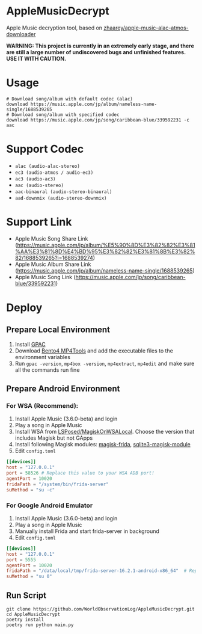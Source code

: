 # AppleMusicDecrypt

Apple Music decryption tool, based on [zhaarey/apple-music-alac-atmos-downloader](https://github.com/zhaarey/apple-music-alac-atmos-downloader)

**WARNING: This project is currently in an extremely early stage, and there are still a large number of undiscovered bugs and unfinished features. USE IT WITH CAUTION.**

# Usage
```shell
# Download song/album with default codec (alac)
download https://music.apple.com/jp/album/nameless-name-single/1688539265
# Download song/album with specified codec
download https://music.apple.com/jp/song/caribbean-blue/339592231 -c aac
```

# Support Codec

- `alac (audio-alac-stereo)`
- `ec3 (audio-atmos / audio-ec3)`
- `ac3 (audio-ac3)`
- `aac (audio-stereo)`
- `aac-binaural (audio-stereo-binaural)`
- `aad-downmix (audio-stereo-downmix)`

# Support Link
- Apple Music Song Share Link (https://music.apple.com/jp/album/%E5%90%8D%E3%82%82%E3%81%AA%E3%81%8D%E4%BD%95%E3%82%82%E3%81%8B%E3%82%82/1688539265?i=1688539274)
- Apple Music Album Share Link (https://music.apple.com/jp/album/nameless-name-single/1688539265)
- Apple Music Song Link (https://music.apple.com/jp/song/caribbean-blue/339592231)

# Deploy
## Prepare Local Environment
1. Install [GPAC](https://gpac.io/downloads/gpac-nightly-builds/)
2. Download [Bento4 MP4Tools](https://www.bento4.com/downloads/) and add the executable files to the environment variables
3. Run `gpac -version`, `mp4box -version`, `mp4extract`, `mp4edit` and make sure all the commands run fine
## Prepare Android Environment
### For WSA (Recommend):
1. Install Apple Music (3.6.0-beta) and login
2. Play a song in Apple Music
3. Install WSA from [LSPosed/MagiskOnWSALocal](https://github.com/LSPosed/MagiskOnWSALocal). Choose the version that includes Magisk but not GApps
4. Install following Magisk modules: [magisk-frida](https://github.com/ViRb3/magisk-frida), [sqlite3-magisk-module](https://github.com/rojenzaman/sqlite3-magisk-module)
5. Edit `config.toml`
```toml
[[devices]]
host = "127.0.0.1"
port = 58526 # Replace this value to your WSA ADB port!
agentPort = 10020
fridaPath = "/system/bin/frida-server"
suMethod = "su -c"
```
### For Google Android Emulator
1. Install Apple Music (3.6.0-beta) and login
2. Play a song in Apple Music
3. Manually install Frida and start frida-server in background
4. Edit `config.toml`
```toml
[[devices]]
host = "127.0.0.1"
port = 5555
agentPort = 10020
fridaPath = "/data/local/tmp/frida-server-16.2.1-android-x86_64"  # Replace this value to your frida-server path!
suMethod = "su 0"
```
## Run Script
```shell
git clone https://github.com/WorldObservationLog/AppleMusicDecrypt.git
cd AppleMusicDecrypt
poetry install
poetry run python main.py
```